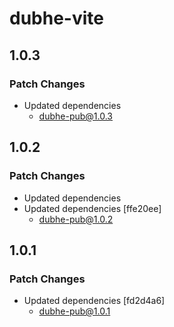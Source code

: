 # dubhe-vite

## 1.0.3

### Patch Changes

- Updated dependencies
  - dubhe-pub@1.0.3

## 1.0.2

### Patch Changes

- Updated dependencies
- Updated dependencies [ffe20ee]
  - dubhe-pub@1.0.2

## 1.0.1

### Patch Changes

- Updated dependencies [fd2d4a6]
  - dubhe-pub@1.0.1
